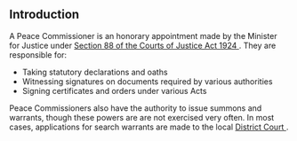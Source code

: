 ##  Introduction

A Peace Commissioner is an honorary appointment made by the Minister for
Justice under [ Section 88 of the Courts of Justice Act 1924
](http://www.irishstatutebook.ie/eli/1924/act/10/section/88/enacted/en/html#sec88)
. They are responsible for:

  * Taking statutory declarations and oaths 
  * Witnessing signatures on documents required by various authorities 
  * Signing certificates and orders under various Acts 

Peace Commissioners also have the authority to issue summons and warrants,
though these powers are are not exercised very often. In most cases,
applications for search warrants are made to the local [ District Court
](/en/justice/courts-system/district-court/) .
